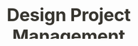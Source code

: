 <html><head><meta http-equiv="Content-Type" content="text/html; charset=utf-8"/><title>Design Project Management Dashboard</title>

<svg fill="none" viewBox="0 0 300 120" width="300" height="120" xmlns="http://www.w3.org/2000/svg">
  <foreignObject width="100%" height="100%">
    <div xmlns="http://www.w3.org/1999/xhtml">

<style>
/* cspell:disable-file */
/* webkit printing magic: print all background colors */
html {
	-webkit-print-color-adjust: exact;
}
* {
	box-sizing: border-box;
	-webkit-print-color-adjust: exact;
}

html,
body {
	margin: 0;
	padding: 0;
}
@media only screen {
	body {
		margin: 2em auto;
		max-width: 900px;
		color: rgb(55, 53, 47);
	}
}

body {
	line-height: 1.5;
	white-space: pre-wrap;
}

a,
a.visited {
	color: inherit;
	text-decoration: underline;
}

.pdf-relative-link-path {
	font-size: 80%;
	color: #444;
}

h1,
h2,
h3 {
	letter-spacing: -0.01em;
	line-height: 1.2;
	font-weight: 600;
	margin-bottom: 0;
}

.page-title {
	font-size: 2.5rem;
	font-weight: 700;
	margin-top: 0;
	margin-bottom: 0.75em;
}

h1 {
	font-size: 1.875rem;
	margin-top: 1.875rem;
}

h2 {
	font-size: 1.5rem;
	margin-top: 1.5rem;
}

h3 {
	font-size: 1.25rem;
	margin-top: 1.25rem;
}

.source {
	border: 1px solid #ddd;
	border-radius: 3px;
	padding: 1.5em;
	word-break: break-all;
}

.callout {
	border-radius: 3px;
	padding: 1rem;
}

figure {
	margin: 1.25em 0;
	page-break-inside: avoid;
}

figcaption {
	opacity: 0.5;
	font-size: 85%;
	margin-top: 0.5em;
}

mark {
	background-color: transparent;
}

.indented {
	padding-left: 1.5em;
}

hr {
	background: transparent;
	display: block;
	width: 100%;
	height: 1px;
	visibility: visible;
	border: none;
	border-bottom: 1px solid rgba(55, 53, 47, 0.09);
}

img {
	max-width: 100%;
}

@media only print {
	img {
		max-height: 100vh;
		object-fit: contain;
	}
}

@page {
	margin: 1in;
}

.collection-content {
	font-size: 0.875rem;
}

.column-list {
	display: flex;
	justify-content: space-between;
}

.column {
	padding: 0 1em;
}

.column:first-child {
	padding-left: 0;
}

.column:last-child {
	padding-right: 0;
}

.table_of_contents-item {
	display: block;
	font-size: 0.875rem;
	line-height: 1.3;
	padding: 0.125rem;
}

.table_of_contents-indent-1 {
	margin-left: 1.5rem;
}

.table_of_contents-indent-2 {
	margin-left: 3rem;
}

.table_of_contents-indent-3 {
	margin-left: 4.5rem;
}

.table_of_contents-link {
	text-decoration: none;
	opacity: 0.7;
	border-bottom: 1px solid rgba(55, 53, 47, 0.18);
}

table,
th,
td {
	border: 1px solid rgba(55, 53, 47, 0.09);
	border-collapse: collapse;
}

table {
	border-left: none;
	border-right: none;
}

th,
td {
	font-weight: normal;
	padding: 0.25em 0.5em;
	line-height: 1.5;
	min-height: 1.5em;
	text-align: left;
}

th {
	color: rgba(55, 53, 47, 0.6);
}

ol,
ul {
	margin: 0;
	margin-block-start: 0.6em;
	margin-block-end: 0.6em;
}

li > ol:first-child,
li > ul:first-child {
	margin-block-start: 0.6em;
}

ul > li {
	list-style: disc;
}

ul.to-do-list {
	text-indent: -1.7em;
}

ul.to-do-list > li {
	list-style: none;
}

.to-do-children-checked {
	text-decoration: line-through;
	opacity: 0.375;
}

ul.toggle > li {
	list-style: none;
}

ul {
	padding-inline-start: 1.7em;
}

ul > li {
	padding-left: 0.1em;
}

ol {
	padding-inline-start: 1.6em;
}

ol > li {
	padding-left: 0.2em;
}

.mono ol {
	padding-inline-start: 2em;
}

.mono ol > li {
	text-indent: -0.4em;
}

.toggle {
	padding-inline-start: 0em;
	list-style-type: none;
}

/* Indent toggle children */
.toggle > li > details {
	padding-left: 1.7em;
}

.toggle > li > details > summary {
	margin-left: -1.1em;
}

.selected-value {
	display: inline-block;
	padding: 0 0.5em;
	background: rgba(206, 205, 202, 0.5);
	border-radius: 3px;
	margin-right: 0.5em;
	margin-top: 0.3em;
	margin-bottom: 0.3em;
	white-space: nowrap;
}

.collection-title {
	display: inline-block;
	margin-right: 1em;
}

.simple-table {
	margin-top: 1em;
	font-size: 0.875rem;
	empty-cells: show;
}
.simple-table td {
	height: 29px;
	min-width: 120px;
}

.simple-table th {
	height: 29px;
	min-width: 120px;
}

.simple-table-header-color {
	background: rgb(247, 246, 243);
	color: black;
}
.simple-table-header {
	font-weight: 500;
}

time {
	opacity: 0.5;
}

.icon {
	display: inline-block;
	max-width: 1.2em;
	max-height: 1.2em;
	text-decoration: none;
	vertical-align: text-bottom;
	margin-right: 0.5em;
}

img.icon {
	border-radius: 3px;
}

.user-icon {
	width: 1.5em;
	height: 1.5em;
	border-radius: 100%;
	margin-right: 0.5rem;
}

.user-icon-inner {
	font-size: 0.8em;
}

.text-icon {
	border: 1px solid #000;
	text-align: center;
}

.page-cover-image {
	display: block;
	object-fit: cover;
	width: 100%;
	max-height: 30vh;
}

.page-header-icon {
	font-size: 3rem;
	margin-bottom: 1rem;
}

.page-header-icon-with-cover {
	margin-top: -0.72em;
	margin-left: 0.07em;
}

.page-header-icon img {
	border-radius: 3px;
}

.link-to-page {
	margin: 1em 0;
	padding: 0;
	border: none;
	font-weight: 500;
}

p > .user {
	opacity: 0.5;
}

td > .user,
td > time {
	white-space: nowrap;
}

input[type="checkbox"] {
	transform: scale(1.5);
	margin-right: 0.6em;
	vertical-align: middle;
}

p {
	margin-top: 0.5em;
	margin-bottom: 0.5em;
}

.image {
	border: none;
	margin: 1.5em 0;
	padding: 0;
	border-radius: 0;
	text-align: center;
}

.code,
code {
	background: rgba(135, 131, 120, 0.15);
	border-radius: 3px;
	padding: 0.2em 0.4em;
	border-radius: 3px;
	font-size: 85%;
	tab-size: 2;
}

code {
	color: #eb5757;
}

.code {
	padding: 1.5em 1em;
}

.code-wrap {
	white-space: pre-wrap;
	word-break: break-all;
}

.code > code {
	background: none;
	padding: 0;
	font-size: 100%;
	color: inherit;
}

blockquote {
	font-size: 1.25em;
	margin: 1em 0;
	padding-left: 1em;
	border-left: 3px solid rgb(55, 53, 47);
}

.bookmark {
	text-decoration: none;
	max-height: 8em;
	padding: 0;
	display: flex;
	width: 100%;
	align-items: stretch;
}

.bookmark-title {
	font-size: 0.85em;
	overflow: hidden;
	text-overflow: ellipsis;
	height: 1.75em;
	white-space: nowrap;
}

.bookmark-text {
	display: flex;
	flex-direction: column;
}

.bookmark-info {
	flex: 4 1 180px;
	padding: 12px 14px 14px;
	display: flex;
	flex-direction: column;
	justify-content: space-between;
}

.bookmark-image {
	width: 33%;
	flex: 1 1 180px;
	display: block;
	position: relative;
	object-fit: cover;
	border-radius: 1px;
}

.bookmark-description {
	color: rgba(55, 53, 47, 0.6);
	font-size: 0.75em;
	overflow: hidden;
	max-height: 4.5em;
	word-break: break-word;
}

.bookmark-href {
	font-size: 0.75em;
	margin-top: 0.25em;
}

.sans { font-family: ui-sans-serif, -apple-system, BlinkMacSystemFont, "Segoe UI", Helvetica, "Apple Color Emoji", Arial, sans-serif, "Segoe UI Emoji", "Segoe UI Symbol"; }
.code { font-family: "SFMono-Regular", Menlo, Consolas, "PT Mono", "Liberation Mono", Courier, monospace; }
.serif { font-family: Lyon-Text, Georgia, ui-serif, serif; }
.mono { font-family: iawriter-mono, Nitti, Menlo, Courier, monospace; }
.pdf .sans { font-family: Inter, ui-sans-serif, -apple-system, BlinkMacSystemFont, "Segoe UI", Helvetica, "Apple Color Emoji", Arial, sans-serif, "Segoe UI Emoji", "Segoe UI Symbol", 'Twemoji', 'Noto Color Emoji', 'Noto Sans CJK JP'; }
.pdf:lang(zh-CN) .sans { font-family: Inter, ui-sans-serif, -apple-system, BlinkMacSystemFont, "Segoe UI", Helvetica, "Apple Color Emoji", Arial, sans-serif, "Segoe UI Emoji", "Segoe UI Symbol", 'Twemoji', 'Noto Color Emoji', 'Noto Sans CJK SC'; }
.pdf:lang(zh-TW) .sans { font-family: Inter, ui-sans-serif, -apple-system, BlinkMacSystemFont, "Segoe UI", Helvetica, "Apple Color Emoji", Arial, sans-serif, "Segoe UI Emoji", "Segoe UI Symbol", 'Twemoji', 'Noto Color Emoji', 'Noto Sans CJK TC'; }
.pdf:lang(ko-KR) .sans { font-family: Inter, ui-sans-serif, -apple-system, BlinkMacSystemFont, "Segoe UI", Helvetica, "Apple Color Emoji", Arial, sans-serif, "Segoe UI Emoji", "Segoe UI Symbol", 'Twemoji', 'Noto Color Emoji', 'Noto Sans CJK KR'; }
.pdf .code { font-family: Source Code Pro, "SFMono-Regular", Menlo, Consolas, "PT Mono", "Liberation Mono", Courier, monospace, 'Twemoji', 'Noto Color Emoji', 'Noto Sans Mono CJK JP'; }
.pdf:lang(zh-CN) .code { font-family: Source Code Pro, "SFMono-Regular", Menlo, Consolas, "PT Mono", "Liberation Mono", Courier, monospace, 'Twemoji', 'Noto Color Emoji', 'Noto Sans Mono CJK SC'; }
.pdf:lang(zh-TW) .code { font-family: Source Code Pro, "SFMono-Regular", Menlo, Consolas, "PT Mono", "Liberation Mono", Courier, monospace, 'Twemoji', 'Noto Color Emoji', 'Noto Sans Mono CJK TC'; }
.pdf:lang(ko-KR) .code { font-family: Source Code Pro, "SFMono-Regular", Menlo, Consolas, "PT Mono", "Liberation Mono", Courier, monospace, 'Twemoji', 'Noto Color Emoji', 'Noto Sans Mono CJK KR'; }
.pdf .serif { font-family: PT Serif, Lyon-Text, Georgia, ui-serif, serif, 'Twemoji', 'Noto Color Emoji', 'Noto Serif CJK JP'; }
.pdf:lang(zh-CN) .serif { font-family: PT Serif, Lyon-Text, Georgia, ui-serif, serif, 'Twemoji', 'Noto Color Emoji', 'Noto Serif CJK SC'; }
.pdf:lang(zh-TW) .serif { font-family: PT Serif, Lyon-Text, Georgia, ui-serif, serif, 'Twemoji', 'Noto Color Emoji', 'Noto Serif CJK TC'; }
.pdf:lang(ko-KR) .serif { font-family: PT Serif, Lyon-Text, Georgia, ui-serif, serif, 'Twemoji', 'Noto Color Emoji', 'Noto Serif CJK KR'; }
.pdf .mono { font-family: PT Mono, iawriter-mono, Nitti, Menlo, Courier, monospace, 'Twemoji', 'Noto Color Emoji', 'Noto Sans Mono CJK JP'; }
.pdf:lang(zh-CN) .mono { font-family: PT Mono, iawriter-mono, Nitti, Menlo, Courier, monospace, 'Twemoji', 'Noto Color Emoji', 'Noto Sans Mono CJK SC'; }
.pdf:lang(zh-TW) .mono { font-family: PT Mono, iawriter-mono, Nitti, Menlo, Courier, monospace, 'Twemoji', 'Noto Color Emoji', 'Noto Sans Mono CJK TC'; }
.pdf:lang(ko-KR) .mono { font-family: PT Mono, iawriter-mono, Nitti, Menlo, Courier, monospace, 'Twemoji', 'Noto Color Emoji', 'Noto Sans Mono CJK KR'; }
.highlight-default {
	color: rgba(55, 53, 47, 1);
}
.highlight-gray {
	color: rgba(120, 119, 116, 1);
	fill: rgba(120, 119, 116, 1);
}
.highlight-brown {
	color: rgba(159, 107, 83, 1);
	fill: rgba(159, 107, 83, 1);
}
.highlight-orange {
	color: rgba(217, 115, 13, 1);
	fill: rgba(217, 115, 13, 1);
}
.highlight-yellow {
	color: rgba(203, 145, 47, 1);
	fill: rgba(203, 145, 47, 1);
}
.highlight-teal {
	color: rgba(68, 131, 97, 1);
	fill: rgba(68, 131, 97, 1);
}
.highlight-blue {
	color: rgba(51, 126, 169, 1);
	fill: rgba(51, 126, 169, 1);
}
.highlight-purple {
	color: rgba(144, 101, 176, 1);
	fill: rgba(144, 101, 176, 1);
}
.highlight-pink {
	color: rgba(193, 76, 138, 1);
	fill: rgba(193, 76, 138, 1);
}
.highlight-red {
	color: rgba(212, 76, 71, 1);
	fill: rgba(212, 76, 71, 1);
}
.highlight-gray_background {
	background: rgba(241, 241, 239, 1);
}
.highlight-brown_background {
	background: rgba(244, 238, 238, 1);
}
.highlight-orange_background {
	background: rgba(251, 236, 221, 1);
}
.highlight-yellow_background {
	background: rgba(251, 243, 219, 1);
}
.highlight-teal_background {
	background: rgba(237, 243, 236, 1);
}
.highlight-blue_background {
	background: rgba(231, 243, 248, 1);
}
.highlight-purple_background {
	background: rgba(244, 240, 247, 0.8);
}
.highlight-pink_background {
	background: rgba(249, 238, 243, 0.8);
}
.highlight-red_background {
	background: rgba(253, 235, 236, 1);
}
.block-color-default {
	color: inherit;
	fill: inherit;
}
.block-color-gray {
	color: rgba(120, 119, 116, 1);
	fill: rgba(120, 119, 116, 1);
}
.block-color-brown {
	color: rgba(159, 107, 83, 1);
	fill: rgba(159, 107, 83, 1);
}
.block-color-orange {
	color: rgba(217, 115, 13, 1);
	fill: rgba(217, 115, 13, 1);
}
.block-color-yellow {
	color: rgba(203, 145, 47, 1);
	fill: rgba(203, 145, 47, 1);
}
.block-color-teal {
	color: rgba(68, 131, 97, 1);
	fill: rgba(68, 131, 97, 1);
}
.block-color-blue {
	color: rgba(51, 126, 169, 1);
	fill: rgba(51, 126, 169, 1);
}
.block-color-purple {
	color: rgba(144, 101, 176, 1);
	fill: rgba(144, 101, 176, 1);
}
.block-color-pink {
	color: rgba(193, 76, 138, 1);
	fill: rgba(193, 76, 138, 1);
}
.block-color-red {
	color: rgba(212, 76, 71, 1);
	fill: rgba(212, 76, 71, 1);
}
.block-color-gray_background {
	background: rgba(241, 241, 239, 1);
}
.block-color-brown_background {
	background: rgba(244, 238, 238, 1);
}
.block-color-orange_background {
	background: rgba(251, 236, 221, 1);
}
.block-color-yellow_background {
	background: rgba(251, 243, 219, 1);
}
.block-color-teal_background {
	background: rgba(237, 243, 236, 1);
}
.block-color-blue_background {
	background: rgba(231, 243, 248, 1);
}
.block-color-purple_background {
	background: rgba(244, 240, 247, 0.8);
}
.block-color-pink_background {
	background: rgba(249, 238, 243, 0.8);
}
.block-color-red_background {
	background: rgba(253, 235, 236, 1);
}
.select-value-color-pink { background-color: rgba(245, 224, 233, 1); }
.select-value-color-purple { background-color: rgba(232, 222, 238, 1); }
.select-value-color-green { background-color: rgba(219, 237, 219, 1); }
.select-value-color-gray { background-color: rgba(227, 226, 224, 1); }
.select-value-color-opaquegray { background-color: rgba(255, 255, 255, 0.0375); }
.select-value-color-orange { background-color: rgba(250, 222, 201, 1); }
.select-value-color-brown { background-color: rgba(238, 224, 218, 1); }
.select-value-color-red { background-color: rgba(255, 226, 221, 1); }
.select-value-color-yellow { background-color: rgba(253, 236, 200, 1); }
.select-value-color-blue { background-color: rgba(211, 229, 239, 1); }

.checkbox {
	display: inline-flex;
	vertical-align: text-bottom;
	width: 16;
	height: 16;
	background-size: 16px;
	margin-left: 2px;
	margin-right: 5px;
}

.checkbox-on {
	background-image: url("data:image/svg+xml;charset=UTF-8,%3Csvg%20width%3D%2216%22%20height%3D%2216%22%20viewBox%3D%220%200%2016%2016%22%20fill%3D%22none%22%20xmlns%3D%22http%3A%2F%2Fwww.w3.org%2F2000%2Fsvg%22%3E%0A%3Crect%20width%3D%2216%22%20height%3D%2216%22%20fill%3D%22%2358A9D7%22%2F%3E%0A%3Cpath%20d%3D%22M6.71429%2012.2852L14%204.9995L12.7143%203.71436L6.71429%209.71378L3.28571%206.2831L2%207.57092L6.71429%2012.2852Z%22%20fill%3D%22white%22%2F%3E%0A%3C%2Fsvg%3E");
}

.checkbox-off {
	background-image: url("data:image/svg+xml;charset=UTF-8,%3Csvg%20width%3D%2216%22%20height%3D%2216%22%20viewBox%3D%220%200%2016%2016%22%20fill%3D%22none%22%20xmlns%3D%22http%3A%2F%2Fwww.w3.org%2F2000%2Fsvg%22%3E%0A%3Crect%20x%3D%220.75%22%20y%3D%220.75%22%20width%3D%2214.5%22%20height%3D%2214.5%22%20fill%3D%22white%22%20stroke%3D%22%2336352F%22%20stroke-width%3D%221.5%22%2F%3E%0A%3C%2Fsvg%3E");
}
	
</style></head><body><article id="93251b00-7079-4bf0-af66-62acac22be3a" class="page sans"><header><h1 class="page-title">Design Project Management Dashboard</h1></header><div class="page-body"><p id="5490befd-8c13-452e-a04c-6f7df375fa2f" class="">This article details the process of building a project management system for designers from start to finish.</p><nav id="2f1a4305-0405-43cb-8244-bff3654dff35" class="block-color-gray table_of_contents"><div class="table_of_contents-item table_of_contents-indent-0"><a class="table_of_contents-link" href="#02577274-0fc0-44b6-97d9-bb408da32c84">The issue with designing projects</a></div><div class="table_of_contents-item table_of_contents-indent-0"><a class="table_of_contents-link" href="#b4fcf720-46a8-4080-b544-fbadcdf11718">Our custom project management system for design projects </a></div><div class="table_of_contents-item table_of_contents-indent-0"><a class="table_of_contents-link" href="#fcc106ee-1120-4051-9efa-566147a4006a">Let’s build the backend of our app </a></div><div class="table_of_contents-item table_of_contents-indent-1"><a class="table_of_contents-link" href="#86f10184-772b-45a7-afb2-c498da6287f4">Project set up </a></div><div class="table_of_contents-item table_of_contents-indent-2"><a class="table_of_contents-link" href="#07bb906d-9af1-4de0-bcf9-e9de4a0546ed">Creating a repository </a></div><div class="table_of_contents-item table_of_contents-indent-2"><a class="table_of_contents-link" href="#d33dbc18-131d-4a73-b7ac-11558f5f9393">Creating a Laravel project</a></div><div class="table_of_contents-item table_of_contents-indent-2"><a class="table_of_contents-link" href="#2659554f-c1f3-48ba-a5d5-14f6ec739f14">Setting up a local database</a></div><div class="table_of_contents-item table_of_contents-indent-2"><a class="table_of_contents-link" href="#8280117e-f4a5-444a-b420-e57155e44095">Add git to the project and make our first commit</a></div><div class="table_of_contents-item table_of_contents-indent-1"><a class="table_of_contents-link" href="#edcef636-5354-4a19-a249-9bac4248f1c8">Creating our API</a></div><div class="table_of_contents-item table_of_contents-indent-2"><a class="table_of_contents-link" href="#7e72a334-f704-44e0-8d92-082e5181074c">API design</a></div><div class="table_of_contents-item table_of_contents-indent-2"><a class="table_of_contents-link" href="#b7677696-3f56-42e5-b35f-43f86482eb4f">Model creation</a></div><div class="table_of_contents-item table_of_contents-indent-2"><a class="table_of_contents-link" href="#2523f6e3-ee45-4a2b-9552-241af0ce48fb">Database migration</a></div><div class="table_of_contents-item table_of_contents-indent-2"><a class="table_of_contents-link" href="#0900d08e-93a5-4d8d-b015-f78618cd4b87">Defining our resources </a></div><div class="table_of_contents-item table_of_contents-indent-2"><a class="table_of_contents-link" href="#38da28d2-568a-460f-a849-2f33a7964175">Creating controllers</a></div><div class="table_of_contents-item table_of_contents-indent-2"><a class="table_of_contents-link" href="#9738192e-fc80-4210-ae92-8a0da7f7a7b6">Defining our routes</a></div><div class="table_of_contents-item table_of_contents-indent-2"><a class="table_of_contents-link" href="#87f59087-a56b-4e0d-b41c-fbc15ec43f24">Testing our endpoints </a></div><div class="table_of_contents-item table_of_contents-indent-2"><a class="table_of_contents-link" href="#bf73e171-4a52-4839-bb76-606f59886f29">Authentication</a></div></nav><h2 id="02577274-0fc0-44b6-97d9-bb408da32c84" class="">The issue with designing projects</h2><p id="6b952921-480c-43d9-b72f-12c7e492ab66" class="">Managing a design project is always painful and complicated.</p><p id="3e77090a-79de-4461-a9f0-f1f74fe35a57" class="">Here are some common issues all designers encounter : </p><ul id="15316915-5c68-4270-bdb5-33d58acbb589" class="bulleted-list"><li style="list-style-type:disc">Getting feedback from clients</li></ul><ul id="1785cb51-c740-4a5f-aad1-7b117be862ea" class="bulleted-list"><li style="list-style-type:disc">Making sure the client understands the design steps </li></ul><ul id="20026b6d-02ac-4a7c-81fb-db543a97b6f5" class="bulleted-list"><li style="list-style-type:disc">Loosing time exchanging email with clients to get there feedback </li></ul><ul id="73673af3-92bf-427e-897a-a0c071a6b23f" class="bulleted-list"><li style="list-style-type:disc">A client asking for too many changes </li></ul><ul id="c046e7b4-acd1-41c0-bf46-d575c7610f8d" class="bulleted-list"><li style="list-style-type:disc">Bad project specifications leading to customer dissatisfaction</li></ul><p id="8f8d4b4c-42f5-4804-829b-25e6af0c3f86" class="">
</p><p id="da26cb5a-938d-404e-8290-91271b93ba07" class="">The standard way to solve this is to have a project management software like asana or clickup…</p><p id="942d75a7-ce45-42aa-ad67-bd34b93c519b" class="">And on top of that at a visual feedback tool like <a href="https://markup.io/">markup.io</a>.</p><p id="1a87879c-7856-45f7-8e33-9e1a97ce3d54" class="">
</p><figure id="ec7bb077-c6e7-46ce-99ef-4f23b0dd7f8c" class="image"><a href="Design%20Project%20Management%20Dashboard%2093251b0070794bf0af6662acac22be3a/Untitled.png"><img style="width:1104px" src="Design%20Project%20Management%20Dashboard%2093251b0070794bf0af6662acac22be3a/Untitled.png"/></a></figure><p id="ca898bca-e440-48f7-a4a8-4dc2406074f2" class="">
</p><p id="27329359-6371-47b9-9556-84d6dea982d9" class="">But this solution is not perfect.

Some clients get confused with the 2 websites, forget there names or link to it. Don’t understand how to leave feedback. Sometimes, Asana’s (or any other project management tool) interface will be too confusing for them.</p><p id="06a4e586-ca2c-44f7-90bc-a80539fdc515" class="">
</p><h2 id="b4fcf720-46a8-4080-b544-fbadcdf11718" class="">Our custom project management system for design projects </h2><p id="2e54ce5c-2775-4db5-b15d-12e8a506049b" class="">To solve those issues we will create a project management system specifically made for designers and there clients.</p><p id="bd81393a-eeea-4604-9bdd-9afa13de0b1a" class="">
</p><p id="a6e554c1-1194-4e42-b9a9-ff8e09badd08" class=""><strong>Our app will allow the client to follow project development and leave feedback at every step with a visual feedback tool.</strong></p><p id="b7aa0179-da7d-4e88-bc5c-f1939c377219" class="">
</p><p id="170e8abd-cb4b-4dd8-a150-597d0659b073" class="">In order to do that, we need : </p><ul id="3b81bcdd-4b37-4bd9-b6b3-62c0b535f900" class="bulleted-list"><li style="list-style-type:disc">A dashboard for the designer </li></ul><ul id="b025ef24-0a95-4c68-baf6-53a358d3638d" class="bulleted-list"><li style="list-style-type:disc">A dashboard for the client </li></ul><ul id="e3ad1ef7-4dc8-400b-87e3-9cc63eec767c" class="bulleted-list"><li style="list-style-type:disc">A visual feedback tool</li></ul><p id="20e7a93c-d87d-4c4a-b8cb-b7342a98fa6c" class="">
</p><p id="cedb1131-93a9-4ffa-9883-446dd4664e62" class="">Here are the features we will be building.</p><p id="b613fe76-613a-4670-95cc-dc93de86ffb0" class="">
</p><p id="394e0d8b-fa07-4ec4-91f6-b32511e5753a" class="">Features for the designer dashboard :</p><ul id="8f82647c-f04d-4f72-be68-5da3825ae353" class="bulleted-list"><li style="list-style-type:disc">Create a new project <ul id="6a92ac49-152a-49c4-bb36-c2b00df66a49" class="bulleted-list"><li style="list-style-type:circle">Set a related client </li></ul><ul id="42d93168-53e4-4353-b143-ff0cff1ec3f6" class="bulleted-list"><li style="list-style-type:circle">Set a title, description and due date</li></ul><ul id="65bfb3e8-4933-47be-b0b1-7b3bdc3c428f" class="bulleted-list"><li style="list-style-type:circle">Set a number of revision rounds </li></ul><ul id="c99a2f60-159f-4260-ae25-b438df268a7b" class="bulleted-list"><li style="list-style-type:circle">Set a maximum number of annotations for each revision round</li></ul></li></ul><ul id="5a29a3d2-4609-424c-adbe-27ac9460e393" class="bulleted-list"><li style="list-style-type:disc">Upload an image for review<ul id="41ca4483-235f-4c59-a81e-eb3ccd8b17b1" class="bulleted-list"><li style="list-style-type:circle">Ask the client for feedback </li></ul><ul id="b08d094c-5ebd-467b-b43d-4f942822a5c9" class="bulleted-list"><li style="list-style-type:circle">See the client feedback</li></ul></li></ul><ul id="04118c65-fc00-42ba-9314-4901977255e2" class="bulleted-list"><li style="list-style-type:disc">Set / update profile informations<ul id="7161def2-4a9f-44bb-8115-9daef960a60f" class="bulleted-list"><li style="list-style-type:circle">Email </li></ul><ul id="f562b3de-2df2-4db3-b0be-a7b0f001fc63" class="bulleted-list"><li style="list-style-type:circle">Password </li></ul><ul id="a0977268-2a36-4958-9bb5-770d28554cb9" class="bulleted-list"><li style="list-style-type:circle">Name</li></ul></li></ul><p id="440482da-2304-489a-9d6f-6691c12e1c03" class="">
</p><p id="f02f3cd5-17c9-4414-849c-d41d35b6ae85" class="">Features for the client dashboard :</p><ul id="cb6e0954-6184-4275-b02b-7f6f19402d92" class="bulleted-list"><li style="list-style-type:disc">See project milestones and current step</li></ul><ul id="eba6c9f1-688a-4726-973b-b6710da29425" class="bulleted-list"><li style="list-style-type:disc">Give feedback with the annotation tool</li></ul><p id="73cbdc14-f346-4daf-b1f0-9084571ce68b" class="">
</p><p id="aafa2fa7-7a2a-41ca-a136-e9583c7e8a1d" class="">Features for the visual feedback tool : </p><ul id="2a2b306d-c91b-4252-9d0d-a979cc7449a4" class="bulleted-list"><li style="list-style-type:disc">Annotate an image </li></ul><ul id="a1f2971e-e24d-4ef4-8e25-188076179047" class="bulleted-list"><li style="list-style-type:disc">See the list of annotations </li></ul><ul id="6445aa79-81cb-4446-96d7-c5664d3eaecc" class="bulleted-list"><li style="list-style-type:disc">Save annotations</li></ul><p id="4e96cbd8-fd0e-4a6a-b614-5320a3e15415" class="">
</p><p id="bf1bf979-d15c-4f7e-8e91-3475db42ed50" class="">The technologies we will be using :</p><ul id="28dfe0b6-b806-4a6b-bf26-c360d82866a7" class="bulleted-list"><li style="list-style-type:disc">Laravel for the API</li></ul><ul id="5c99cefa-391f-4a59-b65b-5c7b9e2708fd" class="bulleted-list"><li style="list-style-type:disc">MySQL for the database</li></ul><ul id="9b9f8c09-c6ce-45e5-862c-9f6163be56e9" class="bulleted-list"><li style="list-style-type:disc">React for the frontend</li></ul><p id="0b232abc-1a73-4330-ae82-7c41bbb3f88a" class="">
</p><h1 id="fcc106ee-1120-4051-9efa-566147a4006a" class="">Let’s build the backend of our app </h1><h2 id="86f10184-772b-45a7-afb2-c498da6287f4" class="">Project set up </h2><p id="f05d3472-a6f1-415c-a460-0ca563d00d8b" class="">
</p><h3 id="07bb906d-9af1-4de0-bcf9-e9de4a0546ed" class="">Creating a repository </h3><p id="e8fbae50-e9b6-4157-8673-0e61252bdbc9" class="">In order to save our project and share it, we will create a repository on github :</p><figure id="10145ccf-eb04-41b5-bc01-47d55b1217b1" class="image"><a href="Design%20Project%20Management%20Dashboard%2093251b0070794bf0af6662acac22be3a/Untitled%201.png"><img style="width:677px" src="Design%20Project%20Management%20Dashboard%2093251b0070794bf0af6662acac22be3a/Untitled%201.png"/></a></figure><p id="7f88aba3-4a94-432a-99bc-a9e3ca4ab85c" class="">
</p><p id="8ddb7687-7378-43a1-90f5-ffc3506f5dde" class="">Let’s now clone the repository : </p><pre id="92e5a4ef-60bc-45fb-b7e8-e1f0efbce59f" class="code"><code>git clone https://github.com/diego-at/design-project-management-app-api.git</code></pre><p id="e39eb470-b5af-4fde-93dc-aecebef5d307" class="">
</p><h3 id="d33dbc18-131d-4a73-b7ac-11558f5f9393" class="">Creating a Laravel project</h3><p id="ef32dd8f-db27-46b8-b818-9e88efe768e7" class="">Now that we have our repository, we need to create a new Laravel Project : </p><pre id="70127dc7-f2ea-4348-8b47-f0259129522d" class="code"><code>composer create-project laravel/laravel design-project-management-app-api</code></pre><p id="965ccd09-91e3-4d73-b237-0dc37ce31e2f" class="">
</p><p id="58f09e27-c8d5-4306-b80a-0d42345fc17f" class="">Then navigate in the new folder containing ou project :</p><pre id="249bb257-70f6-4985-a851-94f79bfe4509" class="code"><code>cd design-project-management-app-api</code></pre><p id="d2c7d1e1-ec2c-48d5-960e-83c65eaae968" class="">
</p><p id="02eabc35-5765-4fbd-9c04-235f0796ac1c" class="">And start our development server provided by php artisan :</p><pre id="de0eca53-4ee0-4a24-a1b0-9da0fb58bc10" class="code"><code>php artisan serve</code></pre><p id="49dc6d6f-3bf0-442c-94bb-6f93cc214bb6" class="">
</p><p id="5ad30638-6ab8-4a25-88a2-9ac1e3ff4bd4" class="">We can now navigate to <a href="http://127.0.0.1:8000/">http://127.0.0.1:8000</a> and see a welcome page.</p><figure id="b3c35dbb-41ed-4267-affc-b139b43f36c4" class="image"><a href="Design%20Project%20Management%20Dashboard%2093251b0070794bf0af6662acac22be3a/Untitled%202.png"><img style="width:1604px" src="Design%20Project%20Management%20Dashboard%2093251b0070794bf0af6662acac22be3a/Untitled%202.png"/></a></figure><p id="f6de64f6-f1a1-4285-a69d-25b2808c3543" class="">
</p><h3 id="2659554f-c1f3-48ba-a5d5-14f6ec739f14" class="">Setting up a local database</h3><p id="729df38a-ad86-479b-a76e-da879ec96631" class="">We need a local database to store our users data.
</p><p id="444e04f1-e7e9-419c-a694-f470fb08b2d1" class="">We will be using a simple MySQL database with XAMPP</p><figure id="8e503a22-64a3-435d-9484-c597ac529f62" class="image"><a href="Design%20Project%20Management%20Dashboard%2093251b0070794bf0af6662acac22be3a/Untitled%203.png"><img style="width:666px" src="Design%20Project%20Management%20Dashboard%2093251b0070794bf0af6662acac22be3a/Untitled%203.png"/></a></figure><p id="e84d7138-1b76-4260-83b2-60f883464715" class="">
</p><p id="f87ed520-3936-440d-9a16-27bcae043e02" class="">Now let’s update our <mark class="highlight-blue">.env</mark> file to link our app with our local database : </p><pre id="55a40c61-29a8-4562-a826-6f33d167d256" class="code"><code>DB_CONNECTION=mysql
DB_HOST=127.0.0.1
DB_PORT=3306
DB_DATABASE=design_poject_management
DB_USERNAME=root
DB_PASSWORD=</code></pre><p id="cfb8f301-0432-4c3e-96b3-2bb49667b70f" class="">
</p><p id="1530fe32-107f-455f-8995-c8a961e5b629" class="">We can now run our database migrations to create the design_project_management database and default tables that come with the default package Sanctum (more on that later).</p><pre id="c67c9354-9837-4f54-a725-1e782479dec7" class="code"><code>php artisan migrate</code></pre><p id="aaf863cb-b495-436b-b8ff-94578876ebf8" class="">
</p><p id="4dcc270c-1a36-4b9c-8fbb-0bdd708e9283" class="">You we now have the following tables in our database : </p><figure id="2edf5d60-9059-4fb0-8f3a-a0b4eb78c0c8" class="image"><a href="Design%20Project%20Management%20Dashboard%2093251b0070794bf0af6662acac22be3a/Untitled%204.png"><img style="width:217px" src="Design%20Project%20Management%20Dashboard%2093251b0070794bf0af6662acac22be3a/Untitled%204.png"/></a></figure><p id="735b503b-6f9d-40e1-8cf1-9055946293e7" class="">
</p><h3 id="8280117e-f4a5-444a-b420-e57155e44095" class="">Add git to the project and make our first commit</h3><p id="dfcc9956-4048-4925-aa0f-06768c6c8e6e" class="">
</p><p id="7b262812-9eb7-4895-a7ed-0b72e7a4d2db" class="">Let’s add git to our project :</p><pre id="19426475-94ac-4277-9e5f-b57735036eeb" class="code"><code>git init</code></pre><p id="aa8ff498-1a73-4587-9833-21e7c56008bc" class="">
</p><p id="b13d5412-d8ca-4ce5-b5ab-95b7dc6c22ed" class="">connect to the repository :</p><pre id="1cacfadb-76a7-488c-918b-7aee8d6e1ab6" class="code"><code>git remote add origin git@github.com:diego-at/design-project-management-app-api.git</code></pre><p id="5e25d70f-aeda-4023-b02f-b5616b43f99e" class="">
</p><p id="aa931e7c-f9e5-4b6f-ab07-b284421e0e38" class="">Add all our files, make our first commit, make sure we are in the main branch and push our files to the repository :</p><pre id="167a31d1-8d24-4dfb-aba5-38f887b87921" class="code"><code>git add --all
git commit --m &quot;Initial commit&quot;
git branch -M main
git push -u origin main</code></pre><p id="516ce97e-7d71-421c-bb89-d621705f7595" class="">
</p><p id="a7a41e96-2ead-40eb-84ba-85693d270c46" class="">Note that our <mark class="highlight-blue">.env </mark>file<mark class="highlight-blue"> </mark>that will not be pushed to our repository as it would be a huge security issue. </p><p id="b6814611-9d8a-46f3-abfc-8e4163b7271a" class="">This is thanks to the<mark class="highlight-blue"> .gitignore</mark> file.</p><p id="4bf470d7-2a7f-4d34-9696-2b4b48751475" class="">
</p><p id="2f47297d-a082-4bdf-aeef-a1724c730c8a" class="">Everything is ready, let’s get down to business.</p><p id="ad9085f6-8963-46ca-a912-7f5f5b90e1ff" class="">
</p><p id="354c2dc5-dbf7-4e2e-9e79-48bae559ef05" class="">
</p><p id="e8467fe5-b8d3-4076-a5da-3b5a9fa8f3f2" class="">
</p><p id="6f3b0378-68d7-47e7-be9d-fd544b16134c" class="">
</p><h2 id="edcef636-5354-4a19-a249-9bac4248f1c8" class="">Creating our API</h2><p id="0e75547e-9915-4bc3-8d9b-619fac05ce9f" class="">
</p><h3 id="7e72a334-f704-44e0-8d92-082e5181074c" class="">API design</h3><p id="c1b49907-ddf7-4d92-83b3-c8bc2796014e" class="">
</p><p id="92e36a0a-2e63-4a02-a4ea-6b1d0ed9ab43" class="">We will use modern web development standards and serve our content through an API. 
</p><p id="2a490818-d789-4538-a37c-86c97c575833" class="">Before everything else, we need to think about our database schema.</p><p id="61cf9d43-4542-4338-85e8-a5c12ab20646" class="">
</p><p id="dbda86f7-c565-4c3d-8340-8fea27cbf736" class="">1) Users </p><ul id="793e15b4-1c74-4c29-a0d1-2ee581cbb0ec" class="bulleted-list"><li style="list-style-type:disc">role: <ul id="e81e194a-dd82-4cee-bee5-9294e2c256c2" class="bulleted-list"><li style="list-style-type:circle">designer</li></ul><ul id="ede593a4-afee-45f8-9d4c-e37ff8f49814" class="bulleted-list"><li style="list-style-type:circle">client</li></ul><ul id="97ad7cc6-c2fe-4771-82f3-04928a17bb06" class="bulleted-list"><li style="list-style-type:circle">administrator </li></ul></li></ul><ul id="fb0ad607-15f6-4146-9446-b972852d1c1a" class="bulleted-list"><li style="list-style-type:disc">name</li></ul><ul id="7d52639a-d90b-4e5a-af2b-b8dade82cf9e" class="bulleted-list"><li style="list-style-type:disc">email</li></ul><ul id="39e738aa-f26e-43d3-9206-4afbef5ce991" class="bulleted-list"><li style="list-style-type:disc">password</li></ul><p id="d8019bbe-67f7-46d0-b19f-83cd77d28153" class="">
</p><p id="4280a60a-aa64-490a-ac21-c4e7005ed360" class="">2) Companies</p><ul id="3ad8c8f3-b20d-4583-8d88-a50f2b318183" class="bulleted-list"><li style="list-style-type:disc">name</li></ul><ul id="b5d2e0c2-0407-4946-9ac7-34fd7b4b3921" class="bulleted-list"><li style="list-style-type:disc">type<ul id="b6e39524-a80f-461e-8e19-7955673d899f" class="bulleted-list"><li style="list-style-type:circle">design_company  </li></ul><ul id="57fdef8c-e8c1-47fa-8001-250642f2e79d" class="bulleted-list"><li style="list-style-type:circle">client_company</li></ul></li></ul><p id="20a69069-fbf7-462c-a039-78b04f463158" class="">
</p><p id="6907073a-dc73-4e2c-af9d-7b9c01c84e84" class="">3) Projects</p><ul id="2bde990e-f63d-465c-b3e6-656e29bf9c2c" class="bulleted-list"><li style="list-style-type:disc">name</li></ul><ul id="3978eab1-a37c-4aac-b3ea-0e3128adc37a" class="bulleted-list"><li style="list-style-type:disc">revisions_rounds</li></ul><ul id="382e65be-2c5d-4d43-a90e-e48b4000829d" class="bulleted-list"><li style="list-style-type:disc">status <ul id="2bb636a5-dbc0-42a1-9cab-ad2e95f5c777" class="bulleted-list"><li style="list-style-type:circle">work_in_progress </li></ul><ul id="2fb1376e-f17b-45c5-9d92-8fa2ec1a9a72" class="bulleted-list"><li style="list-style-type:circle">waiting_for_review </li></ul><ul id="e6b45e6b-b4f8-490b-b503-045f6b0d5edf" class="bulleted-list"><li style="list-style-type:circle">finished</li></ul></li></ul><p id="8673d069-6e5d-493c-b66c-42ea3af08c68" class="">
</p><p id="bdfe9dc8-e4d0-4cc8-ba2e-fd86dd84b540" class="">4) Images</p><ul id="8fcbc505-6acd-4ee7-b0aa-ffc7664d8bc4" class="bulleted-list"><li style="list-style-type:disc">status <ul id="5b576d82-1bac-4ae0-b43e-7240e8d163d2" class="bulleted-list"><li style="list-style-type:circle">making_first_version</li></ul><ul id="b5bf536f-6ec9-4094-9716-7989ae40c8f9" class="bulleted-list"><li style="list-style-type:circle">in_review</li></ul><ul id="03a06e87-b7c7-4623-95f0-303eed9d7724" class="bulleted-list"><li style="list-style-type:circle">making_revisions</li></ul><ul id="d2edc895-0e30-4c0e-9d0a-ae8d36ee9bcc" class="bulleted-list"><li style="list-style-type:circle">final_version_delivered</li></ul></li></ul><p id="e0e18870-03d8-48b4-8bbe-6de5243063b9" class="">
</p><p id="050d06be-52c4-48fd-aa51-d3cc36e734bd" class="">5) Versions</p><ul id="09e747ea-f9c4-4a7b-9d41-25e1cb9026f2" class="bulleted-list"><li style="list-style-type:disc">url</li></ul><ul id="ff95a482-5b52-43aa-bbc4-06b5c6a80e91" class="bulleted-list"><li style="list-style-type:disc">version_number</li></ul><ul id="d7f50591-26a7-4e0c-adc5-0f1b37c02d7a" class="bulleted-list"><li style="list-style-type:disc">is_current </li></ul><p id="10b2d79d-b119-4f97-8193-22a1a808c59e" class="">
</p><p id="475b0416-859d-4bff-afe6-5e4416f1e2bd" class="">6) Revisions</p><ul id="2bc0cb08-7177-4d0e-81a9-5ed06875417c" class="bulleted-list"><li style="list-style-type:disc">message</li></ul><ul id="8a3a6efa-f8bf-4911-a747-8f09e6390f24" class="bulleted-list"><li style="list-style-type:disc">is_done</li></ul><ul id="289c1b88-7b48-4ecf-a6d5-9a1de564a06a" class="bulleted-list"><li style="list-style-type:disc">geometry_object</li></ul><p id="43033404-d973-40b7-b809-f23e7b4f556f" class="">
</p><p id="66449652-3e5b-4fb7-973e-8e29ce586a7b" class="">Let’s visualise our database with an ER (Entity Relation) Diagram :  </p><p id="1655ff65-318c-43b3-b85f-577613459adf" class="">
</p><p id="086926be-5397-4db7-b928-d872b3cccc57" class="">//TODO ADD DIAGRAM</p><p id="a0ee03f5-0474-4ad5-a103-43984f2cb8ce" class="">
</p><p id="8039e693-e894-4add-9f7a-f404b8035620" class="">We can now create our models, relations and migration.</p><p id="c756190f-f93a-4946-9eeb-0ad5e4bdd4cb" class="">
</p><h3 id="b7677696-3f56-42e5-b35f-43f86482eb4f" class="">Model creation</h3><p id="36212ae9-578b-449a-9413-c31a702837d4" class="">Let’s create all our models with the php artisan command.</p><p id="4d7b37a6-301a-422d-8c87-b6b972576b59" class="">
</p><p id="525652d1-da07-4bf2-b428-8b352807177f" class="">First the company : </p><pre id="80cf7d81-1c6b-4838-a771-047203858d4e" class="code"><code>php artisan make:model Company</code></pre><p id="51ebc1e3-5b72-41dd-a716-c8596dd8453e" class="">
</p><p id="530c1b24-758a-482b-bfb6-d6e85ceb0733" class="">We get the following model in<mark class="highlight-blue"> app/models/Company.php</mark> :</p><pre id="63bb2505-4c17-4b71-9432-24eb95bbbc80" class="code"><code>&lt;?php

namespace App\Models;

use Illuminate\Database\Eloquent\Factories\HasFactory;
use Illuminate\Database\Eloquent\Model;

class Company extends Model
{
    use HasFactory;
}</code></pre><p id="6a7b6c6e-2cc6-4df0-8e68-70a902e9bbac" class="">
</p><p id="10298b0c-4b1c-4631-85fa-499965001019" class="">We repeat the same process for Projects, Images and Revisions and get the same code.</p><pre id="6ed6da99-64cf-4c04-9610-3d33d7576d6c" class="code"><code>php artisan make:model Project
php artisan make:model Image
php artisan make:model Revision</code></pre><p id="d05b9203-7a0f-49c4-ad2d-de8ac0b8ce89" class="">
</p><p id="344ea91c-bf3f-4117-93da-4f630aec7341" class="">The User model is already provided by Laravel.</p><p id="c3e57df7-3d6d-4143-8872-852e94fc329d" class="">
</p><p id="21cb4557-f7e0-4975-aff7-86c7c4e91905" class=""><span style="border-bottom:0.05em solid">We can now add the relations between our models.</span></p><p id="a7384009-a8ca-488f-a07c-63865954847f" class="">
</p><p id="41c214b8-8dd2-4344-bffc-09b45bc99d39" class=""><strong>Companies </strong>have a :</p><ul id="d2ddf74d-32e9-4d3b-a480-c9f7b8f2ba71" class="bulleted-list"><li style="list-style-type:disc">Many to Many relation with the Project model.</li></ul><ul id="6d3539f2-d09a-4de6-b331-6fd42b8f9b30" class="bulleted-list"><li style="list-style-type:disc">One to Many relation with the User model.</li></ul><p id="3a3d3b55-5ea7-4344-8d3f-6530b4990d37" class="">Giving us the following code for the <mark class="highlight-blue">Company.php </mark>model :</p><pre id="702ea029-03e4-466f-8f11-b991c79cf11d" class="code"><code>&lt;?php

namespace App\Models;

use Illuminate\Database\Eloquent\Factories\HasFactory;
use Illuminate\Database\Eloquent\Model;

class Company extends Model
{
  use HasFactory;

  public function projects()
  {
    return $this-&gt;belongsToMany(Project::class);
  }

  public function users()
  {
    return $this-&gt;hasMany(User::class);
  }
}</code></pre><p id="2fc648ad-9d1b-49cc-b8dd-0030f52b24e4" class="">
</p><p id="cb7f936b-d3d6-4403-98be-6be8b72b2e6a" class=""><strong>Projects </strong>have a :</p><ul id="2c2a9c2f-bdcc-4ca5-b573-ca88c82bf43b" class="bulleted-list"><li style="list-style-type:disc">Many to Many relation with the Company model.</li></ul><ul id="54cdcb3f-bfc2-4024-9867-fb70ce85289d" class="bulleted-list"><li style="list-style-type:disc">One to Many relation with the Image model.</li></ul><p id="8f137605-53b6-4b23-9264-7a9677d92330" class="">Giving us the following code for the <mark class="highlight-blue">Project.php </mark>model :</p><pre id="b9964d0b-e65d-4568-88b3-804981f04c05" class="code"><code>&lt;?php

namespace App\Models;

use Illuminate\Database\Eloquent\Factories\HasFactory;
use Illuminate\Database\Eloquent\Model;

class Project extends Model
{
  use HasFactory;

  public function image()
  {
    return $this-&gt;hasMany(Image::class);
  }

  public function companies()
  {
    return $this-&gt;belongsToMany(Company::class);
  }
}</code></pre><p id="7f524fb2-871b-4e48-b757-29ed66b1ae65" class="">
</p><p id="00b3fa1b-9276-4dd0-9aaf-df028b9840d7" class=""><strong>Images </strong>have a :</p><ul id="ccedd342-65b5-4102-a2da-e651573780ea" class="bulleted-list"><li style="list-style-type:disc">Many to One relation with the Project model.</li></ul><ul id="b509022f-4fce-4e51-8205-292cad00cdff" class="bulleted-list"><li style="list-style-type:disc">One to Many relation with the Revision model.</li></ul><ul id="5548c783-10ce-4f5d-92f2-6d36369c7fc9" class="bulleted-list"><li style="list-style-type:disc">Many to One relation with the Version model.</li></ul><p id="dc0061a0-4755-41e5-85b1-d361356cd1ec" class="">Giving us the following code for the <mark class="highlight-blue">Image.php </mark>model :</p><pre id="c0409ac8-bcf0-4c8f-a100-67dfec58cc14" class="code"><code>&lt;?php

namespace App\Models;

use Illuminate\Database\Eloquent\Factories\HasFactory;
use Illuminate\Database\Eloquent\Model;

class Image extends Model
{
  use HasFactory;

  public function revisions()
  {
    return $this-&gt;hasMany(Revision::class);
  }

  public function project()
  {
    return $this-&gt;belongsTo(Project::class);
  }

  public function versions()
  {
    return $this-&gt;hasMany(Version::class);
  }
}</code></pre><p id="aaf36b0c-67ab-453f-9857-f1fdcd5e9d4a" class="">
</p><p id="cc1034a7-8fd3-4e23-88c9-dcae2a1579ad" class=""><strong>Versions </strong>have a :</p><ul id="f3146bda-2eab-42f6-81f1-15642b602bc7" class="bulleted-list"><li style="list-style-type:disc">Many to One relation with the Image model.</li></ul><p id="1917458c-1794-4b12-8251-e618e2f51d39" class="">Giving us the following code for the <mark class="highlight-blue">Version.php </mark>model :</p><pre id="3d87df75-58a3-4e47-a048-62c82eeaea66" class="code"><code>&lt;?php

namespace App\Models;

use Illuminate\Database\Eloquent\Factories\HasFactory;
use Illuminate\Database\Eloquent\Model;

class Version extends Model
{
  use HasFactory;

  public function image()
  {
    return $this-&gt;belongsTo(Image::class);
  }
}</code></pre><p id="464da52e-1622-43a4-b6c3-d82fc41efa5c" class="">
</p><p id="539ce2d9-5000-44da-8a0f-a61344edb134" class=""><strong>Revisions </strong>have a :</p><ul id="0c71cf0f-babd-4bc5-8bca-1ba1f1f3d132" class="bulleted-list"><li style="list-style-type:disc">Many to One relation with the Image model.</li></ul><ul id="0a10e33e-2216-4507-9121-b9d6649cd1ae" class="bulleted-list"><li style="list-style-type:disc">Many to One relation with the user model.</li></ul><p id="7815c7a5-2b1a-4f05-b8db-aef6f069e2d7" class="">Giving us the following code for the <mark class="highlight-blue">Revision.php </mark>model :</p><pre id="a8513306-2ea2-45d3-9218-de54c1fd33be" class="code"><code>&lt;?php

namespace App\Models;

use Illuminate\Database\Eloquent\Factories\HasFactory;
use Illuminate\Database\Eloquent\Model;

class Revision extends Model
{
  use HasFactory;

  public function image()
  {
    return $this-&gt;belongsTo(Rendering::class);
  }

  public function user()
  {
    return $this-&gt;belongsTo(User::class);
  }
}</code></pre><p id="be872d15-7564-485a-aadf-81892c522027" class="">
</p><h3 id="2523f6e3-ee45-4a2b-9552-241af0ce48fb" class="">Database migration</h3><p id="b0378597-cfb8-4ec7-bb83-1f0978ac36a5" class="">
</p><p id="27627987-c2ee-4465-adbc-b36264040b08" class="">Let’s create a new database migration with php artisan: </p><pre id="7ec12bdd-b3b3-47df-ae34-7f6b5093c047" class="code"><code>php artisan make:migration create_all_tables</code></pre><p id="9213a9f9-72a0-4485-9a8e-ea40f4c871c3" class="">This creates a new migration in <mark class="highlight-blue">database/migrations</mark></p><p id="c5cb70e2-3e2f-41dd-b1ba-ff9d8007604c" class="">
</p><p id="5f7116c4-ec09-4374-9a0f-8ecc69817f2d" class="">Based on our previously established models and relations, we can create the following migration file : </p><pre id="0965c500-a802-4450-b6bf-01d188e6bc5f" class="code"><code>&lt;?php

use Illuminate\Database\Migrations\Migration;
use Illuminate\Database\Schema\Blueprint;
use Illuminate\Support\Facades\Schema;

return new class extends Migration
{
  public function up()
  {
    //create the tables and columns
    Schema::create(&#x27;projects&#x27;, function (Blueprint $table) {
      $table-&gt;id();
      $table-&gt;timestamps();
      $table-&gt;string(&quot;name&quot;);
      $table-&gt;integer(&quot;revision_rounds&quot;);
      $table-&gt;enum(&#x27;status&#x27;,  [&#x27;work_in_progress&#x27;, &#x27;waiting_for_review&#x27;, &#x27;finished&#x27;])-&gt;default(&#x27;work_in_progress&#x27;);
    });

    Schema::create(&#x27;images&#x27;, function (Blueprint $table) {
      $table-&gt;id();
      $table-&gt;timestamps();
      $table-&gt;enum(&#x27;status&#x27;,  [&#x27;making_first_version&#x27;, &#x27;in_review&#x27;, &#x27;making_revisions&#x27;, &#x27;final_version_delivered&#x27;,])-&gt;default(&#x27;making_first_version&#x27;);
    });

    Schema::create(&#x27;versions&#x27;, function (Blueprint $table) {
      $table-&gt;id();
      $table-&gt;timestamps();
      $table-&gt;string(&quot;url&quot;);
      $table-&gt;string(&quot;version_number&quot;);
      $table-&gt;boolean(&quot;is_current&quot;)-&gt;default(true);
    });

    Schema::create(&#x27;revisions&#x27;, function (Blueprint $table) {
      $table-&gt;id();
      $table-&gt;timestamps();
      $table-&gt;string(&quot;message&quot;);
      $table-&gt;boolean(&quot;is_done&quot;)-&gt;default(false);
      $table-&gt;json(&quot;geometry_object&quot;)-&gt;default(false);
    });

    Schema::create(&#x27;companies&#x27;, function (Blueprint $table) {
      $table-&gt;id();
      $table-&gt;timestamps();
      $table-&gt;string(&quot;name&quot;);
      $table-&gt;enum(&#x27;company_type&#x27;,  [&#x27;designer&#x27;, &#x27;client&#x27;]);
    });


    //Create the relations 
    Schema::table(&#x27;images&#x27;, function (Blueprint $table) {
      $table-&gt;unsignedBigInteger(&#x27;project_id&#x27;);
      $table-&gt;foreign(&#x27;project_id&#x27;)-&gt;references(&#x27;id&#x27;)-&gt;on(&#x27;projects&#x27;);
    });

    Schema::table(&#x27;versions&#x27;, function (Blueprint $table) {
      $table-&gt;unsignedBigInteger(&#x27;image_id&#x27;);
      $table-&gt;foreign(&#x27;image_id&#x27;)-&gt;references(&#x27;id&#x27;)-&gt;on(&#x27;images&#x27;);
    });

    Schema::table(&#x27;revisions&#x27;, function (Blueprint $table) {
      $table-&gt;unsignedBigInteger(&#x27;image_id&#x27;);
      $table-&gt;foreign(&#x27;image_id&#x27;)-&gt;references(&#x27;id&#x27;)-&gt;on(&#x27;images&#x27;);

      $table-&gt;unsignedBigInteger(&#x27;user_id&#x27;);
      $table-&gt;foreign(&#x27;user_id&#x27;)-&gt;references(&#x27;id&#x27;)-&gt;on(&#x27;users&#x27;);
    });

    Schema::table(&#x27;users&#x27;, function (Blueprint $table) {
      $table-&gt;unsignedBigInteger(&#x27;company_id&#x27;);
      $table-&gt;foreign(&#x27;company_id&#x27;)-&gt;references(&#x27;id&#x27;)-&gt;on(&#x27;companies&#x27;);
    });
  }

  public function down()
  {
    Schema::dropIfExists(&#x27;companies&#x27;);
    Schema::dropIfExists(&#x27;projects&#x27;);
    Schema::dropIfExists(&#x27;images&#x27;);
    Schema::dropIfExists(&#x27;versions&#x27;);
    Schema::dropIfExists(&#x27;revisions&#x27;);
  }
};</code></pre><p id="dd0da1cd-fb38-415c-b37e-789075f6027f" class="">
</p><p id="b552e75c-2bfe-400b-90d9-57b95a39824b" class="">Let’s now tackle the missing many to many relationship between companies and projects.</p><p id="bd599d54-9471-43b7-aae4-492ec94ded1f" class="">In order to do this, we need a <mark class="highlight-blue">company_project</mark> pivot table. </p><p id="5de24a91-a697-4fd3-a2d9-052f3b2eddbe" class="">The order of the table names is important  as the Eloquent ORM will be looking for the pivot table with the models names in alphabetical order. </p><p id="fdd0d70b-8d98-42b7-bbe7-e5cb1d7d6352" class="">
</p><p id="67dbb9e2-f92f-442c-961a-c49dc712f7e6" class="">Let’s use php artisan again to create a new table : </p><pre id="923bd1d0-67d8-4503-b41d-9a30466d9122" class="code"><code>php artisan make:migration company_project_pivot</code></pre><p id="713a341d-0a11-4c60-90c4-7c3a4c6ad03b" class="">
</p><p id="9f2442ea-f58a-484c-9bda-fbb90bd1358e" class="">We can now add our pivot table foreign ids for company and project :</p><pre id="9db8e50b-84a2-4bf7-a835-3b16616e0e3a" class="code"><code>&lt;?php

use Illuminate\Support\Facades\Schema;
use Illuminate\Database\Migrations\Migration;
use Illuminate\Database\Schema\Blueprint;

return new class extends Migration
{
  /**
   * Run the migrations.
   *
   * @return void
   */

  public function up()
  {
    Schema::create(&#x27;company_project&#x27;, function (Blueprint $table) {
      $table-&gt;increments(&#x27;id&#x27;);
      $table-&gt;timestamps();
      $table-&gt;unsignedBigInteger(&#x27;company_id&#x27;);
      $table-&gt;unsignedBigInteger(&#x27;project_id&#x27;);

      $table-&gt;foreign(&#x27;company_id&#x27;)-&gt;references(&#x27;id&#x27;)-&gt;on(&#x27;companies&#x27;)
        -&gt;onDelete(&#x27;restrict&#x27;)
        -&gt;onUpdate(&#x27;restrict&#x27;);
      $table-&gt;foreign(&#x27;project_id&#x27;)-&gt;references(&#x27;id&#x27;)-&gt;on(&#x27;projects&#x27;)
        -&gt;onDelete(&#x27;restrict&#x27;)
        -&gt;onUpdate(&#x27;restrict&#x27;);
    });
  }

  public function down()
  {
    Schema::drop(&#x27;company_project&#x27;);

    Schema::table(&#x27;company_project&#x27;, function (Blueprint $table) {
      $table-&gt;dropForeign(&#x27;company_project_company_id_foreign&#x27;);
    });
    Schema::table(&#x27;company_project&#x27;, function (Blueprint $table) {
      $table-&gt;dropForeign(&#x27;company_project_project_id_foreign&#x27;);
    });
  }
};</code></pre><p id="8195563c-c780-4a94-ad0e-1eed65039f35" class="">
</p><p id="16b22226-159d-444d-a7e4-3b7db4b48fa8" class="">We can now finally run our migration ! </p><p id="e257083a-d741-4251-b288-1dcb598e3a38" class="">
</p><pre id="ad3f7eee-ec2f-4fb1-8a8e-050935758ef1" class="code"><code>php artisan migrate</code></pre><p id="4cb0a0d9-76a3-4e83-baed-ed3f3eb30ba4" class="">
</p><p id="895bc443-f402-4305-a3ee-73023931ac55" class="">If you followed everything, you should get a successful migration :</p><figure id="6d7c23a2-e4d3-47a1-b850-abf65729c645" class="image"><a href="Design%20Project%20Management%20Dashboard%2093251b0070794bf0af6662acac22be3a/Untitled%205.png"><img style="width:1356px" src="Design%20Project%20Management%20Dashboard%2093251b0070794bf0af6662acac22be3a/Untitled%205.png"/></a></figure><p id="fef459d6-6fd0-40ff-95f5-d5e8343340b2" class="">
</p><p id="e8b18177-b2b2-4385-b354-9fa517b44b31" class="">We made some good progress, let’s save our work :</p><pre id="85f4422f-6c0b-448b-8d32-f0bbfcf494d2" class="code"><code>git add --all 
git commit --m &quot;models, relations and migration added&quot;
git push -u origin main</code></pre><p id="56a24c95-0dcd-47d5-888d-3dc2a86cf276" class="">
</p><h3 id="0900d08e-93a5-4d8d-b015-f78618cd4b87" class="">Defining our resources </h3><p id="6a162d83-59f6-463b-abfc-89dec50419dc" class="">We first need a way to serialize our models before returning data to our users. Resources are built in Laravel to serve this purpose. </p><p id="cf4112f7-ad06-4407-959b-3bafc9bf9b80" class="">
</p><p id="64bc0462-540c-4622-b072-c7804c9ec48b" class="">In case you have some doubts about serialization, here is a good picture to understand it : </p><figure id="c7bad877-ec25-4a53-be2d-7d353ab15484" class="image"><a href="Design%20Project%20Management%20Dashboard%2093251b0070794bf0af6662acac22be3a/Untitled%206.png"><img style="width:859px" src="Design%20Project%20Management%20Dashboard%2093251b0070794bf0af6662acac22be3a/Untitled%206.png"/></a></figure><p id="8f0773d6-f2a4-497f-a5ba-82793fa4265d" class="">
</p><p id="ef69b526-2b77-4f2f-894e-de2fc7d2e30e" class="">For each model, we will also return its related models.
For example, when returning a Company Resource we will also return the related projects. </p><p id="6c8462a3-b4ed-42a3-a104-4bbbf1fa1758" class="">Using php artisan, we are going to generate a resource for each of our models :</p><pre id="92fba850-09fc-407f-9e2b-7938ccbcf917" class="code"><code>php artisan make:resource CompanyResource</code></pre><p id="1abc21d8-72f1-4ff6-a7df-7958bf276c64" class="">
</p><p id="ea1a4ad1-2a9e-44a5-9ed6-3f1e4bd38f96" class="">Giving us this <mark class="highlight-blue">CompanyResource.php</mark> file in <mark class="highlight-blue">app/Http/Resources </mark>:</p><pre id="53e69ea3-480d-4fc7-9557-470a3d233f12" class="code"><code>&lt;?php

namespace App\Http\Resources;

use Illuminate\Http\Resources\Json\JsonResource;

class CompanyResource extends JsonResource
{
    public function toArray($request)
    {
        return parent::toArray($request);
    }
}</code></pre><p id="ec302d69-a919-46a4-afb4-416e7b88d1be" class="">
</p><p id="011301ce-07d8-4bb7-bbe7-3d6ce17f3b7d" class="">We can now specify how we would like to return our object’s data : </p><pre id="4ace71f1-7d2f-48c2-b066-464557c9e032" class="code"><code>&lt;?php

namespace App\Http\Resources;

use Illuminate\Http\Resources\Json\JsonResource;

class CompanyResource extends JsonResource
{
  public function toArray($request)
  {
    return [
      &#x27;id&#x27; =&gt; $this-&gt;id,
      &#x27;name&#x27; =&gt; $this-&gt;name,
      &#x27;company_type&#x27; =&gt; $this-&gt;company_type,
      &#x27;created_at&#x27; =&gt; (string) $this-&gt;created_at,
      &#x27;updated_at&#x27; =&gt; (string) $this-&gt;updated_at,
      &#x27;users&#x27; =&gt; $this-&gt;users,
      &#x27;projects&#x27; =&gt; $this-&gt;projects,
    ];
  }
}</code></pre><p id="504b4215-b8bd-4c41-b04a-6438b220fd26" class="">
</p><p id="eefd0a87-4743-405f-8f88-0f4898899000" class="">Let’s repeat the same steps for each model :</p><pre id="59ba4209-c434-42f9-89d6-e5eb6f563985" class="code"><code>php artisan make:resource ProjectResource</code></pre><pre id="d3ab87a4-3dd6-49f5-8abb-68bae2cd36c8" class="code"><code>&lt;?php

namespace App\Http\Resources;

use Illuminate\Http\Resources\Json\JsonResource;

class ProjectResource extends JsonResource
{
  public function toArray($request)
  {
    return [
      &#x27;id&#x27; =&gt; $this-&gt;id,
      &#x27;name&#x27; =&gt; $this-&gt;name,
      &#x27;revision_rounds&#x27; =&gt; $this-&gt;revision_rounds,
      &#x27;status&#x27; =&gt; $this-&gt;status,
      &#x27;created_at&#x27; =&gt; (string) $this-&gt;created_at,
      &#x27;updated_at&#x27; =&gt; (string) $this-&gt;updated_at,
      &#x27;images&#x27; =&gt; $this-&gt;images,
      &#x27;companies&#x27; =&gt; $this-&gt;companies,
    ];
  }
}</code></pre><p id="d276bf06-5268-4c37-a7ce-d23b2aed8d01" class="">
</p><pre id="4060d12b-b5e0-42a2-8c37-07658132cdc9" class="code"><code>php artisan make:resource ImageResource</code></pre><pre id="dcc8f770-b8fa-4383-b457-eaa79300d8eb" class="code"><code>&lt;?php

namespace App\Http\Resources;

use Illuminate\Http\Resources\Json\JsonResource;

class ImageResource extends JsonResource
{
  public function toArray($request)
  {
    return [
      &#x27;id&#x27; =&gt; $this-&gt;id,
      &#x27;status&#x27; =&gt; $this-&gt;status,
      &#x27;created_at&#x27; =&gt; (string) $this-&gt;created_at,
      &#x27;updated_at&#x27; =&gt; (string) $this-&gt;updated_at,
      &#x27;project&#x27; =&gt; $this-&gt;project,
      &#x27;revisions&#x27; =&gt; $this-&gt;revisions,
      &#x27;versions&#x27; =&gt; $this-&gt;versions,

    ];
  }
}</code></pre><p id="6cd2b6b5-5114-4080-a296-eb325cab9521" class="">
</p><pre id="7891d4f3-2a0d-4990-80d3-1fd938d84b29" class="code"><code>php artisan make:resource RevisionResource</code></pre><pre id="f2942982-41f5-4485-b219-8d3aa890f9c8" class="code"><code>&lt;?php

namespace App\Http\Resources;

use Illuminate\Http\Resources\Json\JsonResource;

class RevisionResource extends JsonResource
{
  public function toArray($request)
  {
    return [
      &#x27;id&#x27; =&gt; $this-&gt;id,
      &#x27;description&#x27; =&gt; $this-&gt;message,
      &#x27;is_done&#x27; =&gt; $this-&gt;is_done,
      &#x27;geometry_object&#x27; =&gt; $this-&gt;geometry_object,
      &#x27;created_at&#x27; =&gt; (string) $this-&gt;created_at,
      &#x27;updated_at&#x27; =&gt; (string) $this-&gt;updated_at,
      &#x27;image&#x27; =&gt; $this-&gt;image,
      &#x27;user&#x27; =&gt; $this-&gt;user,
    ];
  }
}</code></pre><p id="5fd5023b-a788-4a33-9966-85c3289ac329" class="">
</p><pre id="6ade4ac6-aa9a-460f-a712-ca590c24abca" class="code"><code>php artisan make:resource VersionResource</code></pre><pre id="4e4b5e03-98e1-4716-808c-9fb39a860715" class="code"><code>&lt;?php

namespace App\Http\Resources;

use Illuminate\Http\Resources\Json\JsonResource;

class VersionResource extends JsonResource
{
  public function toArray($request)
  {
    return [
      &#x27;id&#x27; =&gt; $this-&gt;id,
      &#x27;url&#x27; =&gt; $this-&gt;url,
      &#x27;version_number&#x27; =&gt; $this-&gt;version_number,
      &#x27;is_current&#x27; =&gt; $this-&gt;is_current,
      &#x27;created_at&#x27; =&gt; (string) $this-&gt;created_at,
      &#x27;updated_at&#x27; =&gt; (string) $this-&gt;updated_at,
      &#x27;image&#x27; =&gt; $this-&gt;image,
    ];
  }
}</code></pre><p id="1038d13a-97bf-4903-893a-9de972fa61bd" class="">
</p><pre id="fd7c7e9e-d4d8-45b4-be80-fe3c207de0a0" class="code"><code>php artisan make:resource UserResource</code></pre><pre id="4cb2a2d7-f31f-4093-97c4-06e7bba2ebe7" class="code"><code>&lt;?php

namespace App\Http\Resources;

use Illuminate\Http\Resources\Json\JsonResource;

class UserResource extends JsonResource
{
  /**
   * Transform the resource into an array.
   *
   * @param  \Illuminate\Http\Request  $request
   * @return array|\Illuminate\Contracts\Support\Arrayable|\JsonSerializable
   */
  public function toArray($request)
  {
    return [
      &#x27;id&#x27; =&gt; $this-&gt;id,
      &#x27;name&#x27; =&gt; $this-&gt;name,
      &#x27;email&#x27; =&gt; $this-&gt;email,
      &#x27;company&#x27; =&gt; $this-&gt;company,
      &#x27;revisions&#x27; =&gt; $this-&gt;revisions,
    ];
  }
}</code></pre><p id="8dc20f37-e881-4719-9fc4-f6105693c4d4" class="">
</p><h3 id="38da28d2-568a-460f-a849-2f33a7964175" class="">Creating controllers</h3><p id="6a007aa6-e408-49f0-bd60-f5b264030707" class="">Now that the resources are ready, we need controllers.</p><p id="6610435e-138d-43f7-9ecb-ebaff827ed1a" class="">For each model we will need to define basic CRUD operations:</p><p id="f4b87ab6-84a6-429f-b70a-c83b1045f549" class="">Good news, we can use an artisan command to write the boilerplate for us.</p><p id="8d063549-23b4-4357-ade8-9d1338665e53" class="">
</p><p id="a0d4b4a9-4296-4aee-afe0-73a8fff146b8" class="">Let’s start with the CompanyController : </p><pre id="3e5e8228-bbbe-4f17-bbc8-12ef9e913e70" class="code"><code>php artisan make:controller CompanyController --resource --model=Company</code></pre><p id="20d01e7e-d357-4617-a5c9-1f804e13931c" class=""><mark class="highlight-blue">--resource </mark>is used to add index, create, store, show, edit, update and destroy methods.</p><p id="9f033410-2b37-45b6-9aaf-13a177278952" class=""><mark class="highlight-blue">--model </mark>allows us to inject our model in the methods.</p><p id="e34a99ba-7966-470d-b0b7-6d2ebf62537e" class="">
</p><p id="d966b0d9-0074-4adc-8f7f-58b148325928" class="">This command generates this file in<mark class="highlight-blue"> Http/Controllers/CompanyController.php</mark></p><pre id="9f11a5f8-1351-4b9c-9899-bdf536baccd0" class="code"><code>&lt;?php

namespace App\Http\Controllers;

use App\Models\Company;
use Illuminate\Http\Request;

class CompanyController extends Controller
{

    public function index()
    {}

    public function create()
    {}

    public function store(Request $request)
    {}

    public function show(Company $company)
    {}

    public function edit(Company $company)
    {}

    public function update(Request $request, Company $company)
    {}

    public function destroy(Company $company)
    {}
}</code></pre><p id="df867593-691a-4914-84e9-e30a2ceaf45b" class="">We can delete the create and edit actions (used to handle forms). We get the following code :</p><pre id="3eb47c8f-fc57-44ac-8af0-4218fbf4efe7" class="code"><code>&lt;?php

namespace App\Http\Controllers;

use App\Models\Company;
use Illuminate\Http\Request;

class CompanyController extends Controller
{

    public function index()
    {}

    public function store(Request $request)
    {}

    public function show(Company $company)
    {}

    public function update(Request $request, Company $company)
    {}

    public function destroy(Company $company)
    {}
}</code></pre><p id="4e73ddea-8721-4a95-b21a-ebffe46665c2" class="">
</p><p id="1299b271-d611-41d6-8541-68a250f0ac74" class="">Now let’s handle the different CRUD operations.</p><p id="18f060b9-6846-436d-9dde-e40eac680832" class="">Here is a quick recap of all methods in our Controller</p><table id="bb7deaf8-dd44-4c65-acc9-735af6fcf1fe" class="simple-table"><tbody><tr id="26d3bfce-9aec-41a8-8685-f3a2df93af80"><td id="|C|c" class="" style="width:349px">returns a list of objects</td><td id="tFFl" class="" style="width:349px">Index</td></tr><tr id="e5cfe057-e9b8-454f-8382-359caf82cf23"><td id="|C|c" class="" style="width:349px">returns one object</td><td id="tFFl" class="" style="width:349px">Show</td></tr><tr id="c5e774c5-18c4-455b-9997-39ef3c58498b"><td id="|C|c" class="" style="width:349px">Add an object to the database</td><td id="tFFl" class="" style="width:349px">Store</td></tr><tr id="a5750f3a-a52b-47d0-bdbf-8e945dcd57da"><td id="|C|c" class="" style="width:349px">Change an entry in the database</td><td id="tFFl" class="" style="width:349px">Update</td></tr><tr id="5bbbcf2d-0110-43d2-9ce3-4a1a81ea1ec0"><td id="|C|c" class="" style="width:349px">Remove an entry in the database</td><td id="tFFl" class="" style="width:349px">Destroy</td></tr></tbody></table><p id="8e4c5c00-d146-485b-bdd5-c5de0f9714a9" class="">Here is what we are going to do for each method :</p><ul id="3e5acab5-ed4b-40ef-aa5f-ef46182759d5" class="bulleted-list"><li style="list-style-type:disc"><strong>Index </strong>: return all entries that belong to the current user</li></ul><ul id="9e02637e-ed6a-44de-b5b6-1c0e89e1fb0a" class="bulleted-list"><li style="list-style-type:disc"><strong>Show</strong> : return the requested entry if it belongs to the current user</li></ul><ul id="69346c02-8804-4ff9-8d02-4e187cbc7865" class="bulleted-list"><li style="list-style-type:disc"><strong>Store </strong>: validate the request and add the entry to the database</li></ul><ul id="774f28ea-b264-4246-8d46-e89eb1968e8b" class="bulleted-list"><li style="list-style-type:disc"><strong>Update </strong>: validate the request and update the entry to the database</li></ul><ul id="8ffe2cea-6ed6-44d0-8eda-6c5cbe77a012" class="bulleted-list"><li style="list-style-type:disc"><strong>Destroy </strong>: remove the entry if it belongs to the current user </li></ul><p id="54cfa9a4-d212-4126-a6e9-90f1b07f9208" class="">
</p><p id="c6467ca4-a708-4e48-8391-4bdb3a35f869" class="">Let’s start with the Company Controller </p><pre id="ee799c68-3df6-4115-9b8d-d9f0656a0a54" class="code"><code>&lt;?php

namespace App\Http\Controllers;

use App\Models\Company;
use Illuminate\Http\Request;

class CompanyController extends Controller
{

    public function index()
    {
// a user only has one company so we will return the user&#x27;s company

}

    public function store(Request $request)
    {}

    public function show(Company $company)
    {}

    public function update(Request $request, Company $company)
    {}

    public function destroy(Company $company)
    {}
}
</code></pre><p id="786928a9-d950-4097-a838-2622e976b7e5" class="">
</p><p id="c30096b8-3723-49bc-8471-339ba714cfbf" class="">
</p><p id="3dfc9611-14b1-459a-8a7a-b8325b338c4b" class="">
</p><p id="e33299af-6dee-4000-9b7e-a5ea7033e7d7" class="">
</p><p id="bcd02d7e-29a8-4249-befb-0225d4d22de8" class="">
</p><p id="00bd44f7-50ab-44e6-91de-fefe5199255e" class="">
</p><p id="2d6331c8-1ab8-4067-80f9-e3fe35ecb58c" class="">
</p><p id="0ce2cd8d-2a5f-46d3-b696-78865a70f99f" class="">
</p><p id="76136205-8348-4190-b4f8-7b19d740bf61" class="">
</p><p id="3240616e-c341-4110-8ef3-a7f391b3a1b9" class="">
</p><p id="6117cfbe-5e3c-4669-9742-2801bb6d9d31" class="">
</p><h3 id="9738192e-fc80-4210-ae92-8a0da7f7a7b6" class="">Defining our routes</h3><p id="878aae03-3c3d-4543-ae07-1d7106862168" class="">
</p><p id="cf869581-a440-47c4-9817-1b6c589a5039" class="">Before adding our routes, let’s check the one we already have using php artisan :</p><pre id="06b61820-83c6-421d-a045-e53ddcb3114b" class="code"><code>php artisan route:list</code></pre><p id="18d62a96-dae2-4ff5-b6e9-f09728696a73" class="">
</p><figure id="28f3bbba-a2c5-400a-8298-d6b70855285b" class="image"><a href="Design%20Project%20Management%20Dashboard%2093251b0070794bf0af6662acac22be3a/Untitled%207.png"><img style="width:1357px" src="Design%20Project%20Management%20Dashboard%2093251b0070794bf0af6662acac22be3a/Untitled%207.png"/></a></figure><ul id="3d79afc0-08be-401b-aa9f-f07efd7ea0f5" class="bulleted-list"><li style="list-style-type:disc">A route for the homepage of our application. We already visited it, it’s automatically generated by Laravel.</li></ul><ul id="38bfc3c1-6862-41bb-84be-2b9e96393215" class="bulleted-list"><li style="list-style-type:disc">3 routes concerning Spatie, one of the best packages to manage permissions in a Laravel app.</li></ul><ul id="6c8432e9-12a2-479e-9b22-575b81263cc1" class="bulleted-list"><li style="list-style-type:disc">A route to get our users.</li></ul><ul id="808389e7-33b3-4a7e-a0b2-95e4b525eb55" class="bulleted-list"><li style="list-style-type:disc">A route generated by sanctum to get a csrf cookie. </li></ul><p id="1a65a333-125f-4276-9b31-359c30952de4" class="">
</p><p id="3161eb70-8e96-4df0-af8a-552330d0fb54" class="">
</p><p id="f63613f2-9653-4936-9c8e-0902577f0170" class="">Let’s open the <mark class="highlight-blue">api.php</mark> file in the<mark class="highlight-blue"> route </mark>folder and add our new routes.</p><p id="c94116a3-c069-4460-b654-03f124279d3a" class="">We currently only have the user route registered and protected by the sanctum middleware : </p><pre id="6e4e3280-eeba-4c9e-adb1-657a112260e2" class="code"><code>&lt;?php

use Illuminate\Http\Request;
use Illuminate\Support\Facades\Route;

/*
|--------------------------------------------------------------------------
| API Routes
|--------------------------------------------------------------------------
|
| Here is where you can register API routes for your application. These
| routes are loaded by the RouteServiceProvider within a group which
| is assigned the &quot;api&quot; middleware group. Enjoy building your API!
|
*/

Route::middleware(&#x27;auth:sanctum&#x27;)-&gt;get(&#x27;/user&#x27;, function (Request $request) {
    return $request-&gt;user();
});</code></pre><p id="ccab234b-373d-4823-be97-2f3536e6f12d" class="">
</p><p id="9864082b-24d3-4bd0-ad48-3214fb7b06dc" class="">We are going to add all our routes using apiResource. </p><p id="035aa931-df21-4570-8b55-02cd1a57324e" class="">Doing so, all our CRUD operations routes will be automatically registered.</p><p id="909ed97c-331f-46f4-bc81-402c0a348900" class="">Don’t forget to import our controllers in the file.</p><p id="706a6ffd-3204-4d0c-b2a9-a8469fa74ea2" class="">We will add the routes to the sanctum middleware and take care of authentication later.</p><pre id="f77c1a86-40f4-4844-a707-2581de536b28" class="code"><code>&lt;?php

use App\Http\Controllers\CompanyController;
use App\Http\Controllers\ImageController;
use App\Http\Controllers\ProjectController;
use App\Http\Controllers\RevisionController;
use App\Http\Controllers\UserController;
use App\Http\Controllers\VersionController;
use Illuminate\Http\Request;
use Illuminate\Support\Facades\Route;

/*
|--------------------------------------------------------------------------
| API Routes
|--------------------------------------------------------------------------
|
| Here is where you can register API routes for your application. These
| routes are loaded by the RouteServiceProvider within a group which
| is assigned the &quot;api&quot; middleware group. Enjoy building your API!
|
*/

Route::middleware(&#x27;auth:sanctum&#x27;)-&gt;get(&#x27;/user&#x27;, function (Request $request) {
  return $request-&gt;user();
});


Route::apiResource(&#x27;companies&#x27;, CompanyController::class);
Route::apiResource(&#x27;projects&#x27;, ProjectController::class);
Route::apiResource(&#x27;images&#x27;, ImageController::class);
Route::apiResource(&#x27;versions&#x27;, VersionController::class);
Route::apiResource(&#x27;revisions&#x27;, RevisionController::class);
Route::apiResource(&#x27;users&#x27;, UserController::class);</code></pre><p id="e8bdb92f-3706-477b-aaec-5326019b6d59" class="">
</p><p id="c03d130f-53c3-4614-afe5-bb78805f2302" class="">Let’s check our new routes !</p><pre id="029f71ed-d521-4218-a010-a82009aba5b7" class="code"><code>php artisan route:list</code></pre><figure id="59779fc2-ddbb-4205-8688-f0c954864cb1" class="image"><a href="Design%20Project%20Management%20Dashboard%2093251b0070794bf0af6662acac22be3a/Untitled%208.png"><img style="width:1482px" src="Design%20Project%20Management%20Dashboard%2093251b0070794bf0af6662acac22be3a/Untitled%208.png"/></a></figure><p id="61ba3f31-f217-45df-8681-a4837ebfd984" class="">
</p><p id="8f36590a-7b2c-4e09-80a8-b6a83241c420" class="">You see how easy it is to generate all of our routes for basic CRUD operations ?</p><p id="0741fc5e-7fd2-41b8-9c14-268958ff2001" class="">
</p><p id="03c07044-7ab6-42c7-94d8-cb1ea9a7e006" class="">We made some good progress, let’s save our work :</p><pre id="37e3b1fe-59d3-4101-ae05-493dceddc00a" class="code"><code>git add --all 
git commit --m &quot;resources, basic controllers and routes added&quot;
git push -u origin main</code></pre><h3 id="87f59087-a56b-4e0d-b41c-fbc15ec43f24" class="">Testing our endpoints </h3><p id="95664a81-1649-4887-9ab4-b87518caeb15" class="">
</p><ul id="73efd4d0-0e51-4e19-8cbc-3800b2dcc90f" class="bulleted-list"><li style="list-style-type:disc">Creating a dedicated database</li></ul><p id="ab8c5e26-682d-4807-8ebc-fc67fa0e39ab" class="">
</p><ul id="70c442a6-6f51-4960-a912-59368a73ae64" class="bulleted-list"><li style="list-style-type:disc">refresh database once before all tests</li></ul><p id="c1e62abd-4b8b-4aaf-b3f6-118b5b71b23d" class=""><strong><strong>RefreshDatabase </strong></strong>refreshes before each test, so it’s not gonna work for us </p><p id="84c016a8-a33b-44e2-b1cd-15c9e2fa005d" class="">This <a href="https://medium.com/helpspace/fresh-database-once-befor-testing-starts-faa2b10dc76f">tutorial </a>gives a perfect example for our purpose</p><p id="e9696b95-1764-48f2-bfe7-446932ea993c" class="">The only thing we need to add to the tutorial is “:void” after declaring the setUp function or it will not work :</p><pre id="05071555-ea60-4072-a782-52683b880aae" class="code"><code>&lt;?php

namespace Tests;

use Illuminate\Support\Facades\Artisan;

trait MigrateFreshSeedOnce
{
  /**
   * If true, setup has run at least once.
   * @var boolean
   */
  protected static $setUpHasRunOnce = false;
  /**
   * After the first run of setUp &quot;migrate:fresh --seed&quot;
   * @return void
   */
  public function setUp(): void //don&#x27;t forget this
  {
    parent::setUp();
    if (!static::$setUpHasRunOnce) {
      Artisan::call(&#x27;migrate:fresh&#x27;);
      Artisan::call(
        &#x27;db:seed&#x27;,
        [&#x27;--class&#x27; =&gt; &#x27;DatabaseSeeder&#x27;]
      );
      static::$setUpHasRunOnce = true;
    }
  }
}</code></pre><p id="8638a766-279e-461b-beaf-0c74daeb5999" class="">
</p><ol type="1" id="f8680f4d-2f06-447c-8543-e242f68de94f" class="numbered-list" start="1"><li>define goal of test</li></ol><ol type="1" id="1e43c3ed-2ead-4d67-a4fb-4a822a858de3" class="numbered-list" start="2"><li>replicate environment and restrictions</li></ol><ol type="1" id="2768fccc-13ca-4bb9-9481-f6a86757d1cc" class="numbered-list" start="3"><li>define result expected</li></ol><ol type="1" id="95c83ef7-1356-41e8-9db2-d3d265f26dff" class="numbered-list" start="4"><li>compare the result return with the result expected</li></ol><p id="9c7d713f-be3f-4383-a27b-eff44366d2bb" class="">
</p><p id="55263742-687d-48c4-940a-b2a516f2b5d6" class="">
</p><p id="b955c9e5-cfd5-4a6e-9c53-06b5026c573e" class="">Let’s write our company endpoints test :</p><pre id="6b302210-aa03-40db-b7bc-4597a6cbd281" class="code"><code>&lt;?php

namespace Tests\Feature;

use App\Models\User;
use Illuminate\Foundation\Testing\RefreshDatabase;
use Illuminate\Foundation\Testing\WithoutMiddleware;
use Tests\TestCase;

class ApiTest extends TestCase
{
  /**
   * A basic test example.
   *
   * @return void
   */
  public function test_index()
  {
    $user = User::factory()-&gt;create();
    $session = $this-&gt;actingAs($user);

    $response = $session-&gt;get(&#x27;/api/companies&#x27;);
    $response-&gt;assertStatus(200);
  }
  public function test_show()
  {
    $response = $this-&gt;get(&#x27;/api/companies/1&#x27;);
    $response-&gt;assertStatus(200);
  }

  public function test_store()
  {
    $response = $this-&gt;post(&#x27;/api/companies&#x27;, [&#x27;name&#x27; =&gt; &#x27;Sally&#x27;, &#x27;company_type&#x27; =&gt; &#x27;designer&#x27;]);

    $response-&gt;assertStatus(201);
  }
}</code></pre><p id="51186a5e-975e-4ff6-966c-4395e9128a79" class="">
</p><p id="aec8f28a-84e7-42e9-a679-8f42054845b5" class="">Our app came with a user factory, we just need to add a company_id to the definition method.
Let’s just add “1” for now :</p><pre id="bc377e34-80a9-4c50-a932-2a3561e14494" class="code"><code>&lt;?php

namespace Database\Factories;

use Illuminate\Database\Eloquent\Factories\Factory;
use Illuminate\Support\Str;

/**
 * @extends \Illuminate\Database\Eloquent\Factories\Factory&lt;\App\Models\User&gt;
 */
class UserFactory extends Factory
{
  /**
   * Define the model&#x27;s default state.
   *
   * @return array&lt;string, mixed&gt;
   */
  public function definition()
  {
    return [
      &#x27;name&#x27; =&gt; fake()-&gt;name(),
      &#x27;email&#x27; =&gt; fake()-&gt;unique()-&gt;safeEmail(),
      &#x27;email_verified_at&#x27; =&gt; now(),
      &#x27;password&#x27; =&gt; &#x27;$2y$10$92IXUNpkjO0rOQ5byMi.Ye4oKoEa3Ro9llC/.og/at2.uheWG/igi&#x27;, // password
      &#x27;remember_token&#x27; =&gt; Str::random(10),
      &#x27;company_id&#x27; =&gt; 1,
    ];
  }

  /**
   * Indicate that the model&#x27;s email address should be unverified.
   *
   * @return static
   */
  public function unverified()
  {
    return $this-&gt;state(fn (array $attributes) =&gt; [
      &#x27;email_verified_at&#x27; =&gt; null,
    ]);
  }
}</code></pre><p id="f9f6c000-5093-42a5-99b8-da5978eb5f53" class="">
</p><p id="310ca7d0-384b-40be-b317-62f3cfb88ad5" class="">
</p><h3 id="bf73e171-4a52-4839-bb76-606f59886f29" class="">Authentication</h3><p id="197243b2-419c-441c-ac07-b78cd9d95581" class="">Laravel fortify</p><pre id="acb5a472-5441-4f03-8672-a37572ecde37" class="code"><code>composer require laravel/fortify
php artisan vendor:publish --provider=&quot;Laravel\Fortify\FortifyServiceProvider&quot;
php artisan migrate</code></pre><pre id="2157a419-5917-487e-89d1-f48dec464645" class="code"><code>&#x27;views&#x27; =&gt; false,</code></pre><p id="92d6a94d-ed98-4990-a3ce-ec083c5967a1" class="">
</p></div></article>

    </div>
  </foreignObject>
</svg>
</body></html>
